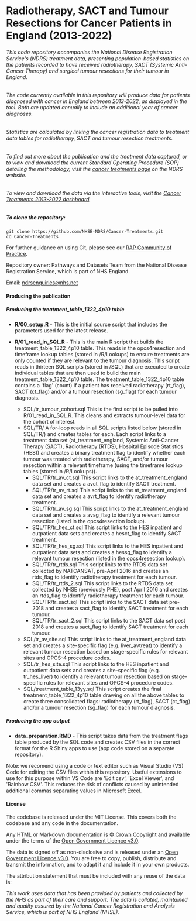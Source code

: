 # Radiotherapy, SACT and Tumour Resections for Cancer Patients in England (2013-2022)

###### This code repository accompanies the National Disease Registration Service's (NDRS) treatment data, presenting population-based statistics on the patients recorded to have received radiotherapy, SACT (Systemic Anti-Cancer Therapy) and surgical tumour resections for their tumour in England.
###### The code currently available in this repository will produce data for patients diagnosed with cancer in England between 2013-2022, as displayed in the tool. Both are updated annually to include an additional year of cancer diagnoses.
###### Statistics are calculated by linking the cancer registration data to treatment data tables for radiotherapy, SACT and tumour resection treatments.
###### To find out more about the publication and the treatment data captured, or to view and download the current Standard Operating Procedure (SOP) detailing the methodology, visit the [cancer treatments page](https://digital.nhs.uk/ndrs/data/data-outputs/cancer-data-hub/cancer-treatments) on the NDRS website.
###### To view and download the data via the interactive tools, visit the [Cancer Treatments 2013-2022 dashboard](https://nhsd-ndrs.shinyapps.io/cancer_treatments/).

##### To clone the repository:

```shell
git clone https://github.com/NHSE-NDRS/Cancer-Treatments.git
cd Cancer-Treatments
```

For further guidance on using Git, please see our [RAP Community of Practice](https://nhsdigital.github.io/rap-community-of-practice/).

Repository owner: Pathways and Datasets Team from the National Disease Registration Service, which is part of NHS England.

Email: ndrsenquiries@nhs.net


#### Producing the publication

##### Producing the treatment_table_1322_4p10 table

 - **R/00_setup.R** - This is the initial source script that includes the parameters used for the latest release.
 - **R/01_read_in_SQL.R** - This is the main R script that builds the treatment_table_1322_4p10 table. This reads in the opcs4resection and timeframe lookup tables (stored in /R/Lookups) to ensure treatments are only counted if they are relevant to the tumour diagnosis.
This script reads in thirteen SQL scripts (stored in /SQL) that are executed to create individual tables that are then used to build the main treatment_table_1322_4p10 table. The treatment_table_1322_4p10 table contains a 'flag' (count) if a patient has received radiotherapy (rt_flag), SACT (ct_flag) and/or a tumour resection (sg_flag) for each tumour diagnosis.

    - SQL/tr_tumour_cohort.sql
This is the first script to be pulled into R/01_read_in_SQL.R. This cleans and extracts tumour-level data for the cohort of interest.
    - SQL/TR/
A for-loop reads in all SQL scripts listed below (stored in SQL/TR/) and creates tables for each. Each script links to a treatment data set (at_treatment_england, Systemic Anti-Cancer Therapy (SACT), Radiotherapy (RTDS), Hospital Episode Statistics (HES)) and creates a binary treatment flag to identify whether each tumour was treated with radiotherapy, SACT, and/or tumour resection within a relevant timeframe (using the timeframe lookup tables (stored in /R/Lookups)).
        - SQL/TR/tr_av_ct.sql
This script links to the at_treatment_england data set and creates a avct_flag to identify SACT treatment.
        - SQL/TR/tr_av_rt.sql
This script links to the at_treatment_england data set and creates a avrt_flag to identify radiotherapy treatment.
        - SQL/TR/tr_av_sg.sql
This script links to the at_treatment_england data set and creates a avsg_flag to identify a relevant tumour resection (listed in the opcs4resection lookup).
        - SQL/TR/tr_hes_ct.sql
This script links to the HES inpatient and outpatient data sets and creates a hesct_flag to identify SACT treatment.
        - SQL/TR/tr_hes_sg.sql
This script links to the HES inpatient and outpatient data sets and creates a hessg_flag to identify a relevant tumour resection (listed in the opcs4resection lookup).
        - SQL/TR/tr_rtds.sql
This script links to the RTDS data set collected by NATCANSAT, pre-April 2016 and creates an rtds_flag to identify radiotherapy treatment for each tumour.
        - SQL/TR/tr_rtds_2.sql
This script links to the RTDS data set collected by NHSE (previously PHE), post April 2016 and creates an rtds_flag to identify radiotherapy treatment for each tumour.
        - SQL/TR/tr_sact.sql
This script links to the SACT data set pre-2018 and creates a sact_flag to identify SACT treatment for each tumour.
        - SQL/TR/tr_sact_2.sql
This script links to the SACT data set post 2018 and creates a sact_flag to identify SACT treatment for each tumour.
    - SQL/tr_av_site.sql
This script links to the at_treatment_england data set and creates a site-specific flag (e.g. liver_avtreat) to identify a relevant tumour resection based on stage-specific rules for relevant sites and OPCS-4 procedure codes.
    - SQL/tr_hes_site.sql
This script links to the HES inpatient and outpatient data sets and creates a site-specific flag (e.g. tr_hes_liver) to identify a relevant tumour resection based on stage-specific rules for relevant sites and OPCS-4 procedure codes.
    - SQL/treatment_table_13yy.sql
This script creates the final treatment_table_1322_4p10 table drawing on all the above tables to create three consolidated flags: radiotherapy (rt_flag), SACT (ct_flag) and/or a tumour resection (sg_flag) for each tumour diagnosis.


##### Producing the app output

 - **data_preparation.RMD** - This script takes data from the treatment flags table produced by the SQL code and creates CSV files in the correct format for the R Shiny apps to use (app code stored on a separate repository).
   

Note: we recomend using a code or text editor such as Visual Studio (VS) Code for editing the CSV files within this repository. Useful extensions to use for this purpose within VS Code are 'Edit csv', 'Excel Viewer', and 'Rainbow CSV'. This reduces the risk of conflicts caused by unintended additional commas separating values in Microsoft Excel.

#### License

The codebase is released under the MIT License. This covers both the codebase and any code in the documentation.

Any HTML or Markdown documentation is [© Crown Copyright](https://www.nationalarchives.gov.uk/information-management/re-using-public-sector-information/uk-government-licensing-framework/crown-copyright/) and available under the terms of the [Open Government Licence v3.0](https://www.nationalarchives.gov.uk/doc/open-government-licence/version/3/).

The data is signed off as non-disclosive and is released under an [Open Government Licence v3.0](https://www.nationalarchives.gov.uk/doc/open-government-licence/version/3/). You are free to copy, publish, distribute and transmit the information, and to adapt it and include it in your own products.

The attribution statement that must be included with any reuse of the data is:

_This work uses data that has been provided by patients and collected by the NHS as part of their care and support. The data is collated, maintained and quality assured by the National Cancer Registration and Analysis Service, which is part of NHS England (NHSE)._
